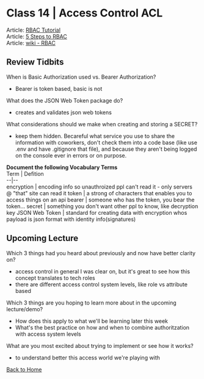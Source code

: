 # Class 14 \| Access Control ACL
Article: [RBAC Tutorial](https://www.youtube.com/watch?v=C4NP8Eon3cA)       
Article: [5 Steps to RBAC](https://www.csoonline.com/article/3060780/security/5-steps-to-simple-role-based-access-control.html)    
Article: [wiki - RBAC](https://en.wikipedia.org/wiki/Role-based_access_control)     


## Review Tidbits

When is Basic Authorization used vs. Bearer Authorization?
  - Bearer is token based, basic is not

What does the JSON Web Token package do?
  - creates and validates json web tokens

What considerations should we make when creating and storing a SECRET?
  - keep them hidden. Becareful what service you use to share the information with coworkers, don't check them into a code base (like use .env and have .gitignore that file), and because they aren't being logged on the console ever in errors or on purpose.

**Document the following Vocabulary Terms**  
Term | Defition  
--|--  
encryption | encoding info so unauthroized ppl can't read it - only servers @ "that" site can read it
token | a strong of characters that enables you to access things on an api
bearer | someone who has the token, you bear the token...
secret | something you don't want other ppl to know, like decryption key
JSON Web Token | standard for creating data with encryption whos payload is json format with identity info(signatures)


## Upcoming Lecture

Which 3 things had you heard about previously and now have better clarity on?
  - access control in general I was clear on, but it's great to see how this concept translates to tech roles
  - there are different access control system levels, like role vs attribute based

Which 3 things are you hoping to learn more about in the upcoming lecture/demo?
  - How does this apply to what we'll be learning later this week 
  - What's the best practice on how and when to combine authoritzation with access system levels

What are you most excited about trying to implement or see how it works?
   - to understand better this access world we're playing with 


[Back to Home](README.md)